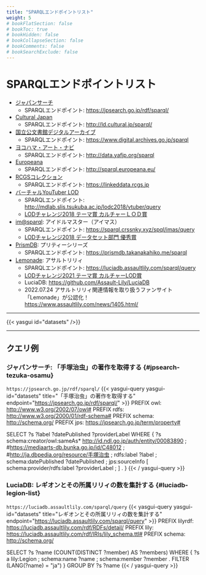 ```yaml
---
title: "SPARQLエンドポイントリスト"
weight: 5
# bookFlatSection: false
# bookToc: true
# bookHidden: false
# bookCollapseSection: false
# bookComments: false
# bookSearchExclude: false
---
```


# SPARQLエンドポイントリスト

- [ジャパンサーチ](https://jpsearch.go.jp/)
    - SPARQLエンドポイント: https://jpsearch.go.jp/rdf/sparql/
- [Cultural Japan](https://cultural.jp/)
    - SPARQLエンドポイント: http://ld.cultural.jp/sparql/
- [国立公文書館デジタルアーカイブ](https://www.digital.archives.go.jp/)
    - SPARQLエンドポイント: https://www.digital.archives.go.jp/sparql
- [ヨコハマ・アート・ナビ](https://artnavi.yokohama/)
    - SPARQLエンドポイント: http://data.yafjp.org/sparql
- [Europeana](https://www.europeana.eu/)
    - SPARQLエンドポイント: http://sparql.europeana.eu/
- [RCGSコレクション](https://collection.rcgs.jp/)
    - SPARQLエンドポイント: https://linkeddata.rcgs.jp
- [バーチャルYouTuber LOD](https://mdlab.slis.tsukuba.ac.jp/lodc2018/vtuber/)
    - SPARQLエンドポイント: http://mdlab.slis.tsukuba.ac.jp/lodc2018/vtuber/query
    - [LODチャレンジ2018 テーマ賞 カルチャーＬＯＤ賞](https://2019.lodc.jp/archives/2018/awardCeremony.html)
- [im@sparql](https://sparql.crssnky.xyz/imas/): アイドルマスター（アイマス）
    - SPARQLエンドポイント: https://sparql.crssnky.xyz/spql/imas/query
    - [LODチャレンジ2018 データセット部門 優秀賞](https://2019.lodc.jp/archives/2018/awardCeremony.html)
- [PrismDB](https://prismdb.takanakahiko.me/): プリティーシリーズ
    - SPARQLエンドポイント: https://prismdb.takanakahiko.me/sparql
- [Lemonade](https://lemonade.assaultlily.com/): アサルトリリィ
    - SPARQLエンドポイント: https://luciadb.assaultlily.com/sparql/query
    - [LODチャレンジ2021 テーマ賞 カルチャーLOD賞](https://2021.lodc.jp/awardSymposium2021Report.html)
    - LuciaDB: https://github.com/Assault-Lily/LuciaDB
    - 2022.07.24 アサルトリリィ関連情報を取り扱うファンサイト「Lemonade」が公認化！  
      https://www.assaultlily.com/news/1405.html/

-----

{{< yasgui id="datasets" />}}

-----

## クエリ例
### ジャパンサーチ: 「手塚治虫」の著作を取得する {#jpsearch-tezuka-osamu}
`https://jpsearch.go.jp/rdf/sparql/`
{{< yasgui-query yasgui-id="datasets" title="「手塚治虫」の著作を取得する" endpoint="https://jpsearch.go.jp/rdf/sparql/" >}}
PREFIX owl: <http://www.w3.org/2002/07/owl#>
PREFIX rdfs:   <http://www.w3.org/2000/01/rdf-schema#>
PREFIX schema: <http://schema.org/>
PREFIX jps: <https://jpsearch.go.jp/term/property#>

SELECT ?s ?label ?datePublished ?providerLabel
WHERE {
  ?s schema:creator/owl:sameAs*
       <http://id.ndl.go.jp/auth/entity/00083890> ;
       #<https://mediaarts-db.bunka.go.jp/id/C48012> ;
       #<http://ja.dbpedia.org/resource/手塚治虫> ;
     rdfs:label ?label ;
     schema:datePublished ?datePublished ;
     jps:sourceInfo [
        schema:provider/rdfs:label ?providerLabel ;
     ] .
}
{{< / yasgui-query >}}


### LuciaDB: レギオンとその所属リリィの数を集計する {#luciadb-legion-list}
`https://luciadb.assaultlily.com/sparql/query`
{{< yasgui-query yasgui-id="datasets" title="レギオンとその所属リリィの数を集計する" endpoint="https://luciadb.assaultlily.com/sparql/query" >}}
PREFIX lilyrdf: <https://luciadb.assaultlily.com/rdf/RDFs/detail/>
PREFIX lily: <https://luciadb.assaultlily.com/rdf/IRIs/lily_schema.ttl#>
PREFIX schema: <http://schema.org/>

SELECT
    ?s ?name (COUNT(DISTINCT ?member) AS ?members)
WHERE {
  ?s a lily:Legion ;
     schema:name ?name ;
     schema:member ?member .
  FILTER (LANG(?name) = "ja")
}
GROUP BY ?s ?name
{{< / yasgui-query >}}